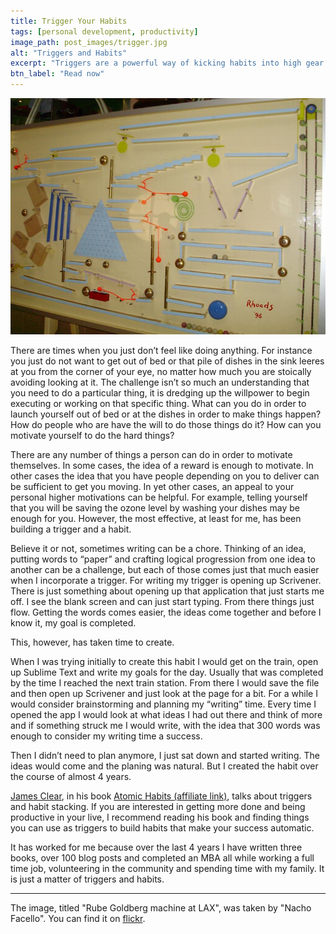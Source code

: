 ```yaml
---
title: Trigger Your Habits
tags: [personal development, productivity]
image_path: post_images/trigger.jpg
alt: "Triggers and Habits"
excerpt: "Triggers are a powerful way of kicking habits into high gear."
btn_label: "Read now"
---
```

![trigger][image]

There are times when you just don’t feel like doing anything. For instance you just do not want to get out of bed or that pile of dishes in the sink leeres at you from the corner of your eye, no matter how much you are stoically avoiding looking at it. The challenge isn’t so much an understanding that you need to do a particular thing, it is dredging up the willpower to begin executing or working on that specific thing. What can you do in order to launch yourself out of bed or at the dishes in order to make things happen? How do people who are have the will to do those things do it? How can you motivate yourself to do the hard things?

There are any number of things a person can do in order to motivate themselves. In some cases, the idea of a reward is enough to motivate. In other cases the idea that you have people depending on you to deliver can be sufficient to get you moving. In yet other cases, an appeal to your personal higher motivations can be helpful. For example, telling yourself that you will be saving the ozone level by washing your dishes may be enough for you. However, the most effective, at least for me, has been building a trigger and a habit.

Believe it or not, sometimes writing can be a chore. Thinking of an idea, putting words to “paper” and crafting logical progression from one idea to another can be a challenge, but each of those comes just that much easier when I incorporate a trigger. For writing my trigger is opening up Scrivener. There is just something about opening up that application that just starts me off. I see the blank screen and can just start typing. From there things just flow. Getting the words comes easier, the ideas come together and before I know it, my goal is completed.

This, however, has taken time to create.

When I was trying initially to create this habit I would get on the train, open up Sublime Text and write my goals for the day. Usually that was completed by the time I reached the next train station. From there I would save the file and then open up Scrivener and just look at the page for a bit. For a while I would consider brainstorming and planning my “writing” time. Every time I opened the app I would look at what ideas I had out there and think of more and if something struck me I would write, with the idea that 300 words was enough to consider my writing time a success.

Then I didn’t need to plan anymore, I just sat down and started writing. The ideas would come and the planing was natural. But I created the habit over the course of almost 4 years.

[James Clear][james_clear], in his book [Atomic Habits (affiliate link)][atomic_habits], talks about triggers and habit stacking. If you are interested in getting more done and being productive in your live, I recommend reading his book and finding things you can use as triggers to build habits that make your success automatic.

It has worked for me because over the last 4 years I have written three books, over 100 blog posts and completed an MBA all while working a full time job, volunteering in the community and spending time with my family. It is just a matter of triggers and habits.

---
The image, titled "Rube Goldberg machine at LAX", was taken by "Nacho Facello". You can find it on [flickr][flickr].

[image]: /images/post_images/trigger.jpg
[flickr]: https://www.flickr.com/photos/nachof/2482912078

[james_clear]: https://jamesclear.com/
[atomic_habits]: http://www.amazon.com/dp/0735211299/?tag=digitalbias-20